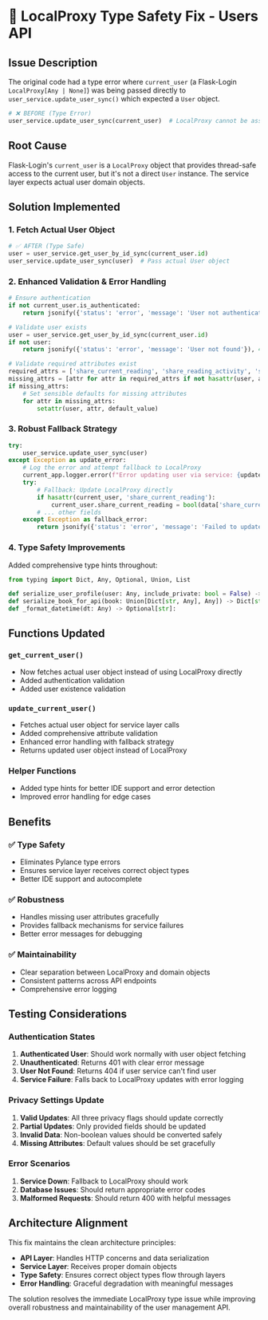 # 🔧 LocalProxy Type Safety Fix - Users API

## Issue Description
The original code had a type error where `current_user` (a Flask-Login `LocalProxy[Any | None]`) was being passed directly to `user_service.update_user_sync()` which expected a `User` object.

```python
# ❌ BEFORE (Type Error)
user_service.update_user_sync(current_user)  # LocalProxy cannot be assigned to User type
```

## Root Cause
Flask-Login's `current_user` is a `LocalProxy` object that provides thread-safe access to the current user, but it's not a direct `User` instance. The service layer expects actual user domain objects.

## Solution Implemented

### 1. **Fetch Actual User Object**
```python
# ✅ AFTER (Type Safe)
user = user_service.get_user_by_id_sync(current_user.id)
user_service.update_user_sync(user)  # Pass actual User object
```

### 2. **Enhanced Validation & Error Handling**
```python
# Ensure authentication
if not current_user.is_authenticated:
    return jsonify({'status': 'error', 'message': 'User not authenticated'}), 401

# Validate user exists
user = user_service.get_user_by_id_sync(current_user.id)
if not user:
    return jsonify({'status': 'error', 'message': 'User not found'}), 404

# Validate required attributes exist
required_attrs = ['share_current_reading', 'share_reading_activity', 'share_library']
missing_attrs = [attr for attr in required_attrs if not hasattr(user, attr)]
if missing_attrs:
    # Set sensible defaults for missing attributes
    for attr in missing_attrs:
        setattr(user, attr, default_value)
```

### 3. **Robust Fallback Strategy**
```python
try:
    user_service.update_user_sync(user)
except Exception as update_error:
    # Log the error and attempt fallback to LocalProxy
    current_app.logger.error(f"Error updating user via service: {update_error}")
    try:
        # Fallback: Update LocalProxy directly
        if hasattr(current_user, 'share_current_reading'):
            current_user.share_current_reading = bool(data['share_current_reading'])
        # ... other fields
    except Exception as fallback_error:
        return jsonify({'status': 'error', 'message': 'Failed to update user settings'}), 500
```

### 4. **Type Safety Improvements**
Added comprehensive type hints throughout:
```python
from typing import Dict, Any, Optional, Union, List

def serialize_user_profile(user: Any, include_private: bool = False) -> Dict[str, Any]:
def serialize_book_for_api(book: Union[Dict[str, Any], Any]) -> Dict[str, Any]:
def _format_datetime(dt: Any) -> Optional[str]:
```

## Functions Updated

### `get_current_user()` 
- Now fetches actual user object instead of using LocalProxy directly
- Added authentication validation
- Added user existence validation

### `update_current_user()`
- Fetches actual user object for service layer calls
- Added comprehensive attribute validation
- Enhanced error handling with fallback strategy
- Returns updated user object instead of LocalProxy

### Helper Functions
- Added type hints for better IDE support and error detection
- Improved error handling for edge cases

## Benefits

### ✅ **Type Safety**
- Eliminates Pylance type errors
- Ensures service layer receives correct object types
- Better IDE support and autocomplete

### ✅ **Robustness** 
- Handles missing user attributes gracefully
- Provides fallback mechanisms for service failures
- Better error messages for debugging

### ✅ **Maintainability**
- Clear separation between LocalProxy and domain objects
- Consistent patterns across API endpoints
- Comprehensive error logging

## Testing Considerations

### Authentication States
1. **Authenticated User**: Should work normally with user object fetching
2. **Unauthenticated**: Returns 401 with clear error message  
3. **User Not Found**: Returns 404 if user service can't find user
4. **Service Failure**: Falls back to LocalProxy updates with error logging

### Privacy Settings Update
1. **Valid Updates**: All three privacy flags should update correctly
2. **Partial Updates**: Only provided fields should be updated
3. **Invalid Data**: Non-boolean values should be converted safely
4. **Missing Attributes**: Default values should be set gracefully

### Error Scenarios
1. **Service Down**: Fallback to LocalProxy should work
2. **Database Issues**: Should return appropriate error codes
3. **Malformed Requests**: Should return 400 with helpful messages

## Architecture Alignment

This fix maintains the clean architecture principles:
- **API Layer**: Handles HTTP concerns and data serialization
- **Service Layer**: Receives proper domain objects
- **Type Safety**: Ensures correct object types flow through layers
- **Error Handling**: Graceful degradation with meaningful messages

The solution resolves the immediate LocalProxy type issue while improving overall robustness and maintainability of the user management API.
